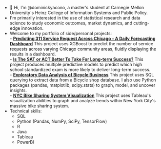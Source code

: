  - 👋 Hi, I’m @dominickyacono, a master's student at Carnegie Mellon University's Heinz College of Information Systems and Public Policy.
 -    I'm primarily interested in the use of statistical research and data science to study economic outcomes, market dynamics, and cutting-edge innovation.
 -    Welcome to my portfolio of side/personal projects:
     <br>
     - **[Predicting 311 Service Request Across Chicago - A Daily Forecasting Dashboard](https://github.com/dominickyacono/chicago-service-dashboard)**
      This project uses XGBoost to predict the number of service requests across varying Chicago community areas, fluidly displaying the results in a dashboard.
     <br>
    - **[Is The SAT or ACT Better To Take For Long-term Success?](https://github.com/dominickyacono/SAT-vs-ACT-regression-analysis)**
      This project produces multiple predictive models to predict which high school standardized exam is more likely to deliver long-term success.
     <br>
    - **[Exploratory Data Analysis of Bicycle Business](https://github.com/dominickyacono/Exploratory-Analysis-of-Bicycle-Business)**
      This project uses SQL querying to extract data from a Bicycle shop database.
      I also use Python packages (pandas, matplotlib, scipy.stats) to graph, model, and uncover insights.
     <br>
    - **[NYC Bike Sharing System Visualization](https://github.com/dominickyacono/NYC-citibike-visualization)**
      This project uses Tableau's visualization abilities to graph and analyze trends within New York City's massive bike sharing system.
     <br>
- Technical skills: 
  - SQL 
  - Python (Pandas, NumPy, SciPy, TensorFlow)
  - R
  - Java
  - Tableau
  - PowerBI

<!---
dominickyacono/dominickyacono is a ✨ special ✨ repository because its `README.md` (this file) appears on your GitHub profile.
You can click the Preview link to take a look at your changes.
--->
